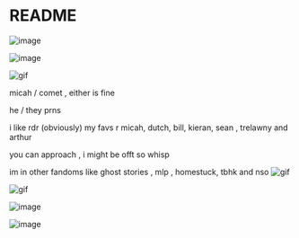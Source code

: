 # README


![image](https://files.catbox.moe/qedv0a.png)
     
![image](https://github.com/user-attachments/assets/9b227c0a-2419-44dd-9735-5cfde7a19f65)  

![gif](https://files.catbox.moe/k4dtov.gif)


micah / comet , either is fine



he / they prns

i like rdr (obviously) my favs r micah, dutch, bill, kieran, sean , trelawny and arthur


you can approach , i might be offt so whisp


im in other fandoms like ghost stories , mlp , homestuck, tbhk and nso
![gif](https://files.catbox.moe/kyj7ct.gif)

![gif](https://files.catbox.moe/ir6wy7.gif)

![image](https://files.catbox.moe/08ozow.png)

![image](https://files.catbox.moe/44se67.png)
